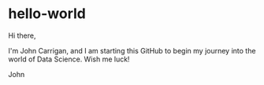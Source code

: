 # hello-world

Hi there, 

I'm John Carrigan, and I am starting this GitHub to begin my journey into the world of Data Science. Wish me luck!

John
